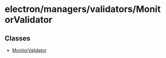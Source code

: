 # electron/managers/validators/MonitorValidator

## Classes

- [MonitorValidator](classes/MonitorValidator.md)

